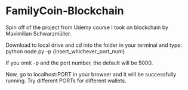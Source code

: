 # FamilyCoin-Blockchain
Spin off of the project from Udemy course I took on blockchain by Maximilian Schwarzmüller.

Download to local drive and cd into the folder in your terminal and type:
python node.py -p {insert_whichever_port_num}

If you omit -p and the port number, the default will be 5000.

Now, go to localhost:PORT in your browser and it will be successfully running.
Try different PORTs for different wallets.
